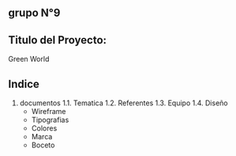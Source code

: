 ## grupo N°9

## Titulo del Proyecto: 

Green World

## Indice

1. documentos
  1.1. Tematica
  1.2. Referentes
  1.3. Equipo
  1.4. Diseño
      - Wireframe
      - Tipografias
      - Colores
      - Marca
      - Boceto

